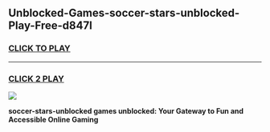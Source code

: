 
## Unblocked-Games-soccer-stars-unblocked-Play-Free-d847l
<h3>
<a href="https://premium76.site?title=soccer-stars-unblocked&ref=09A">CLICK TO PLAY</a></h3>
<hr>

<h3>
<a href="https://premium76.site?title=soccer-stars-unblocked&ref=09A">CLICK 2 PLAY</a>
  
</h3>

<a href="https://premium76.site?title=soccer-stars-unblocked&ref=09A"><img src="https://clearcache.store/games.png"></a>


**soccer-stars-unblocked games unblocked: Your Gateway to Fun and Accessible Online Gaming**
